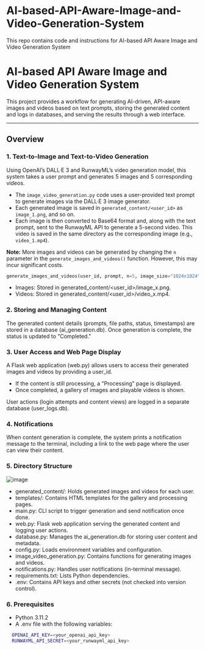 # AI-based-API-Aware-Image-and-Video-Generation-System
This repo contains code and instructions for AI-based API Aware Image and Video Generation System

# AI-based API Aware Image and Video Generation System

This project provides a workflow for generating AI-driven, API-aware images and videos based on text prompts, storing the generated content and logs in databases, and serving the results through a web interface.

---

## Overview

### 1. Text-to-Image and Text-to-Video Generation

Using OpenAI’s DALL·E 3 and RunwayML’s video generation model, this system takes a user prompt and generates 5 images and 5 corresponding videos.

- The `image_video_generation.py` code uses a user-provided text prompt to generate images via the DALL·E 3 image generator. 
- Each generated image is saved in `generated_content/<user_id>` as `image_1.png`, and so on.
- Each image is then converted to Base64 format and, along with the text prompt, sent to the RunwayML API to generate a 5-second video. This video is saved in the same directory as the corresponding image (e.g., `video_1.mp4`).

**Note:** More images and videos can be generated by changing the `n` parameter in the `generate_images_and_videos()` function. However, this may incur significant costs.

```python
generate_images_and_videos(user_id, prompt, n=5, image_size="1024x1024", video_duration=5)
```

- Images: Stored in generated_content/<user_id>/image_x.png.
- Videos: Stored in generated_content/<user_id>/video_x.mp4.

### 2. Storing and Managing Content

The generated content details (prompts, file paths, status, timestamps) are stored in a database (ai_generation.db). Once generation is complete, the status is updated to "Completed."


### 3. User Access and Web Page Display

A Flask web application (web.py) allows users to access their generated images and videos by providing a user_id.

- If the content is still processing, a "Processing" page is displayed.
- Once completed, a gallery of images and playable videos is shown.

User actions (login attempts and content views) are logged in a separate database (user_logs.db).

### 4. Notifications

When content generation is complete, the system prints a notification message to the terminal, including a link to the web page where the user can view their content.

### 5. Directory Structure

![image](https://github.com/user-attachments/assets/bce102f4-0b53-44c0-8c13-c2d0774f1a40)


- generated_content/: Holds generated images and videos for each user.
- templates/: Contains HTML templates for the gallery and processing pages.
- main.py: CLI script to trigger generation and send notification once done.
- web.py: Flask web application serving the generated content and logging user actions.
- database.py: Manages the ai_generation.db for storing user content and metadata.
- config.py: Loads environment variables and configuration.
- image_video_generation.py: Contains functions for generating images and videos.
- notifications.py: Handles user notifications (in-terminal message).
- requirements.txt: Lists Python dependencies.
- .env: Contains API keys and other secrets (not checked into version control).

### 6. Prerequisites

- Python 3.11.2
- A .env file with the following variables:

```bash
  OPENAI_API_KEY=<your_openai_api_key>
  RUNWAYML_API_SECRET=<your_runwayml_api_key>
```

